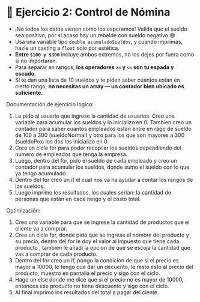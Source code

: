
# 🧠 **Ejercicio 2: Control de Nómina**

- ¡No todos los datos vienen como los esperamos! Valida que el sueldo sea positivo, por si acaso hay un rebelde con sueldo negativo 😅
- Usa una variable tipo `double acumuladoSueldos`, y cuando imprimas, hazle un casting a `float` solo por estética.
- **Entre `$100 y $300`** incluye ambos extremos, no los dejes por fuera como si no importaran.
- Para separar en rangos, **los operadores `>=` y `<=` son tu espada y escudo.**
- Si te dan una lista de 10 sueldos y te piden saber cuántos están en cierto rango, **no necesitas un array — un contador bien ubicado es suficiente.**

Documentación de ejercicio logico:
1. Le pido al usuario que ingrese la cantidad de usuarios. Creo una variable para acumular los sueldos y lo inicializo en 0. Tambien creo un contador para saber cuantos empleados 
estan entre en rago de sueldo de 100 a 300 (sueldoNormal) y otro para los que son mayores a 300 (sueldoPro) los dos los inicializo en 0.
2. Creo un ciclo for para poder recopilar los sueldos dependiendo del numero de empleados que tenga la empresa.
3. Luego, dentro del for, pido el sueldo de cada empleado y creo un contador para acumular los sueldos, donde sumo el sueldo con lo que ya tengo acumulado.
4. Dentro del for creo un if el cual nos va ha ayudar a contar los rangos de los sueldos.
5. Luego imprimo los resultados, los cuales serian: la cantidad de personas que estan en cada rango y el costo total.


Optimización: 
1. Creo una variable para que se ingrese la cantidad de productos que el cliente va a comprar.
2. Creo un ciclo for, donde pido que se ingrese el nombre del producto y su precio, dentro del for le doy el valor al impuesto que tiene cada producto , tambien le añadi la opcion
de que se escoja la cantidad que vas a comprar de cada producto.
3. Dentro del for creo un if, pongo la condicion de que si el precio es mayor a 10000, le tengo que dar un decuento, le resto esto al precio del producto, muestro en pantalla el 
precio y sigo con el ciclo.
4. Hago un else donde me dice que si el precio no es mayor de 10000, entonces ese producto no tiene descuento y sigo con el ciclo.
5. Al final imprimo los resultados del total a pagar del ciente.